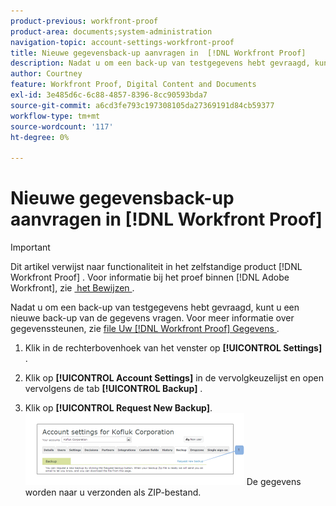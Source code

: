 ```yaml
---
product-previous: workfront-proof
product-area: documents;system-administration
navigation-topic: account-settings-workfront-proof
title: Nieuwe gegevensback-up aanvragen in  [!DNL Workfront Proof]
description: Nadat u om een back-up van testgegevens hebt gevraagd, kunt u een nieuwe back-up van de gegevens vragen. Voor meer informatie over gegevenssteunen, zie file Uw  [!DNL Workfront Proof]  Gegevens.
author: Courtney
feature: Workfront Proof, Digital Content and Documents
exl-id: 3e485d6c-6c88-4857-8396-8cc90593bda7
source-git-commit: a6cd3fe793c197308105da27369191d84cb59377
workflow-type: tm+mt
source-wordcount: '117'
ht-degree: 0%

---
```


# Nieuwe gegevensback-up aanvragen in [!DNL Workfront Proof]

>[!IMPORTANT]
>
>Dit artikel verwijst naar functionaliteit in het zelfstandige product [!DNL Workfront Proof] . Voor informatie bij het proef binnen [!DNL Adobe Workfront], zie [&#x200B; het Bewijzen &#x200B;](../../../review-and-approve-work/proofing/proofing.md).

Nadat u om een back-up van testgegevens hebt gevraagd, kunt u een nieuwe back-up van de gegevens vragen. Voor meer informatie over gegevenssteunen, zie [&#x200B; file Uw  [!DNL Workfront Proof]  Gegevens &#x200B;](../../../workfront-proof/wp-work-proofsfiles/organize-your-work/back-up-data.md).

1. Klik in de rechterbovenhoek van het venster op **[!UICONTROL Settings]** .
1. Klik op **[!UICONTROL Account Settings]** in de vervolgkeuzelijst en open vervolgens de tab **[!UICONTROL Backup]** .

1. Klik op **[!UICONTROL Request New Backup]**.
   ![&#x200B; New_backup.png &#x200B;](assets/new-backup-350x115.png)
De gegevens worden naar u verzonden als ZIP-bestand.
